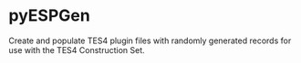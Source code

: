 # pyESPGen
Create and populate TES4 plugin files with randomly generated records for use with the TES4 Construction Set.
